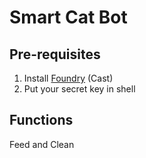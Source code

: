 # Smart Cat Bot

## Pre-requisites
1. Install [Foundry](https://github.com/foundry-rs/foundry) (Cast)
2. Put your secret key in shell

## Functions
Feed and Clean